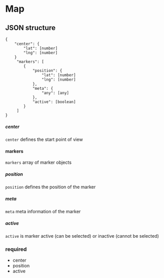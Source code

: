 # Map
## JSON structure
```
{
    "center": {
        "lat": [number]
        "lng": [number]
    }
     "markers": [
        {
            "position": {
                "lat": [number]
                "lng": [number]
            },
            "meta": {
                "any": [any]
            },
            "active": [boolean]
        }
     ]  
}
```

##### center
`center` defines the start point of view

#### markers
`markers` array of marker objects

##### position
`position` defines the position of the marker

##### meta
`meta` meta information of the marker

##### active
`active` is marker active (can be selected) or inactive (cannot be selected)

### required
- center
- position
- active
